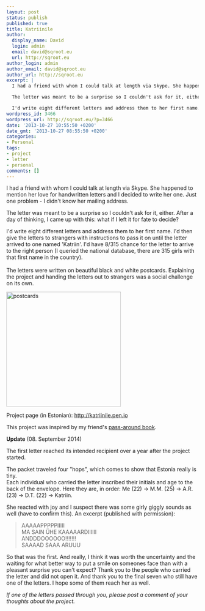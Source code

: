 ```yaml
---
layout: post
status: publish
published: true
title: Katriinile
author:
  display_name: David
  login: admin
  email: david@sqroot.eu
  url: http://sqroot.eu
author_login: admin
author_email: david@sqroot.eu
author_url: http://sqroot.eu
excerpt: |
  I had a friend with whom I could talk at length via Skype. She happened to mention her love for handwritten letters and I decided to write her one. Just one problem - I didn't know her mailing address.

  The letter was meant to be a surprise so I couldn't ask for it, either. After a day of thinking, I came up with this: what if I left it for fate to decide?

  I'd write eight different letters and address them to her first name. I'd then give the letters to strangers with instructions to pass it on until the letter arrived to one named 'Katriin'. I'd have 8/315 chance for the letter to arrive to the right person (I queried the national database, there are 315 girls with that first name in the country).
wordpress_id: 3466
wordpress_url: http://sqroot.eu/?p=3466
date: '2013-10-27 10:55:50 +0200'
date_gmt: '2013-10-27 08:55:50 +0200'
categories:
- Personal
tags:
- project
- letter
- personal
comments: []
---
```

<p>I had a friend with whom I could talk at length via Skype. She happened to mention her love for handwritten letters and I decided to write her one. Just one problem - I didn't know her mailing address.</p>
<p>The letter was meant to be a surprise so I couldn't ask for it, either. After a day of thinking, I came up with this: what if I left it for fate to decide?</p>
<p>I'd write eight different letters and address them to her first name. I'd then give the letters to strangers with instructions to pass it on until the letter arrived to one named 'Katriin'. I'd have 8/315 chance for the letter to arrive to the right person (I queried the national database, there are 315 girls with that first name in the country).<br />
<a id="more"></a><a id="more-3466"></a><br />
The letters were written on beautiful black and white postcards. Explaining the project and handing the letters out to strangers was a social challenge on its own.</p>
<p><a href="http://sqroot.eu/wp-content/uploads/2013/10/postcards.jpg"><img src="http://sqroot.eu/wp-content/uploads/2013/10/postcards.jpg" alt="postcards" width="300" /></a></p>
<p>Project page (in Estonian): <a href="http://katriinile.pen.io">http://katriinile.pen.io</a></p>
<p>This project was inspired by my friend's <a href="http://passaround.tumblr.com">pass-around book</a>.</p>
<p><strong>Update</strong> (08. September 2014)</p>
<p>The first letter reached its intended recipient over a year after the project started.</p>
<p>The packet traveled four "hops", which comes to show that Estonia really is tiny.<br />
Each individual who carried the letter inscribed their initials and age to the back of the envelope. Here they are, in order: Me (22) -> M.M. (25) -> A.R. (23) -> D.T. (22) -> Katriin.</p>
<p>She reacted with joy and I suspect there was some girly giggly sounds as well (have to confirm this). An excerpt (published with permission):</p>
<blockquote><p>
  AAAAAPPPPPIIIII<br />
  MA SAIN ÜHE KAAAAARDIIIIII<br />
  ANDDDOOOOOO!!!!!!!<br />
  SAAAAD SAAA ARUUU
</p></blockquote>
<p>So that was the first. And really, I think it was worth the uncertainty and the waiting for what better way to put a smile on someones face than with a pleasant surprise you can't expect? Thank you to the people who carried the letter and did not open it. And thank you to the final seven who still have one of the letters. I hope some of them reach her as well.</p>
<p><em>If one of the letters passed through you, please post a comment of your thoughts about the project.</em></p>
